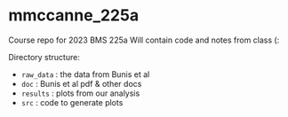 # mmccanne_225a
 
Course repo for 2023 BMS 225a
Will contain code and notes from class (:

Directory structure:
- `raw_data` : the data from Bunis et al
- `doc` : Bunis et al pdf & other docs
- `results` : plots from our analysis
- `src` : code to generate plots
